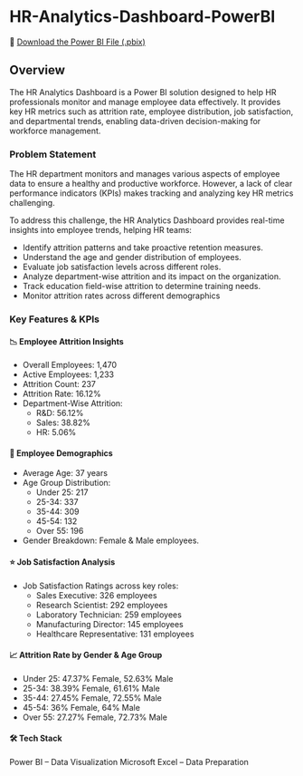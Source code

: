 # HR-Analytics-Dashboard-PowerBI

📂 [Download the Power BI File (.pbix)](YOUR_GITHUB_PBIX_LINK)

## Overview

The HR Analytics Dashboard is a Power BI solution designed to help HR professionals monitor and manage employee data effectively. It provides key HR metrics such as attrition rate, employee distribution, job satisfaction, and departmental trends, enabling data-driven decision-making for workforce management.

### Problem Statement
The HR department monitors and manages various aspects of employee data to ensure a healthy and productive workforce. However, a lack of clear performance indicators (KPIs) makes tracking and analyzing key HR metrics challenging.

To address this challenge, the HR Analytics Dashboard provides real-time insights into employee trends, helping HR teams:
- Identify attrition patterns and take proactive retention measures.
- Understand the age and gender distribution of employees.
- Evaluate job satisfaction levels across different roles.
- Analyze department-wise attrition and its impact on the organization.
- Track education field-wise attrition to determine training needs.
- Monitor attrition rates across different demographics

### Key Features & KPIs

#### 📉 Employee Attrition Insights
- Overall Employees: 1,470
- Active Employees: 1,233
- Attrition Count: 237
- Attrition Rate: 16.12%
- Department-Wise Attrition:
  - R&D: 56.12%
  - Sales: 38.82%
  - HR: 5.06%

#### 🎯 Employee Demographics
- Average Age: 37 years
- Age Group Distribution:
  - Under 25: 217
  - 25-34: 337
  - 35-44: 309
  - 45-54: 132
  - Over 55: 196
- Gender Breakdown: Female & Male employees.

#### ⭐ Job Satisfaction Analysis
- Job Satisfaction Ratings across key roles:
  - Sales Executive: 326 employees
  - Research Scientist: 292 employees
  - Laboratory Technician: 259 employees
  - Manufacturing Director: 145 employees
  - Healthcare Representative: 131 employees

#### 📈 Attrition Rate by Gender & Age Group
- Under 25: 47.37% Female, 52.63% Male
- 25-34: 38.39% Female, 61.61% Male
- 35-44: 27.45% Female, 72.55% Male
- 45-54: 36% Female, 64% Male
- Over 55: 27.27% Female, 72.73% Male

#### 🛠️ Tech Stack
Power BI – Data Visualization
Microsoft Excel – Data Preparation



